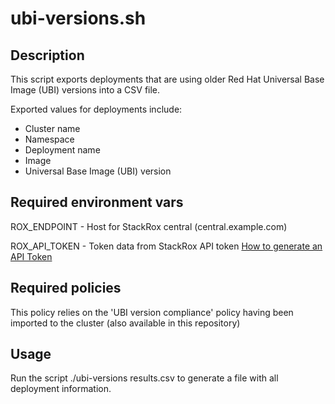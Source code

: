 # ubi-versions.sh
## Description
This script exports deployments that are using older Red Hat Universal Base Image (UBI) versions into a CSV file. 

Exported values for deployments include:
- Cluster name
- Namespace
- Deployment name
- Image
- Universal Base Image (UBI) version

## Required environment vars
ROX_ENDPOINT - Host for StackRox central (central.example.com)

ROX_API_TOKEN - Token data from StackRox API token [How to generate an API Token](https://docs.openshift.com/acs/4.6/configuration/configure-api-token.html)

## Required policies
This policy relies on the 'UBI version compliance' policy having been imported to the cluster (also available in this repository)

## Usage
Run the script ./ubi-versions results.csv to generate a file with all deployment information.
